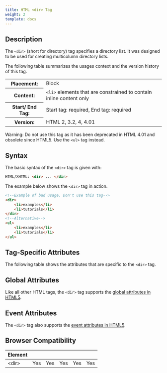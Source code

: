 ```yaml
---
title: HTML <dir> Tag
weight: 2
template: docs
---	
```

## Description

The `<dir>` (short for directory) tag specifies a directory list. It was designed to be used for creating multicolumn directory lists.

The following table summarizes the usages context and the version history of this tag.

<table dir="width:100%">
    <th>Placement:</th>
    <td>Block</td>
  </tr>
  <tr>
    <th>Content:</th>
    <td><code>&lt;li&gt;</code> elements that are constrained to contain inline content only</td>
  </tr>
  <tr>
    <th>Start/ End Tag:</th>
    <td>Start tag: required, End tag: required</td>
  </tr>
    <tr>
    <th>Version:</th>
    <td>HTML 2, 3.2, 4, 4.01</td>
  </tr>
</table>	

<div class="warning">
<p>
Warning: Do not use this tag as it has been deprecated in HTML 4.01 and obsolete since HTML5. Use the <code>&lt;ul&gt;</code> tag instead.</p>
</div>

## Syntax

The basic syntax of the `<dir>` tag is given with:

```html
HTML/XHTML: <dir> ... </dir>
```

The example below shows the `<dir>` tag in action.

```html
<!--Example of bad usage. Don't use this tag-->
<dir>
    <li>examples</li>
    <li>tutorials</li>
</dir>
<!--Alternative-->
<ul>
    <li>examples</li>
    <li>tutorials</li>
</ul>
```

## Tag-Specific Attributes
The following table shows the attributes that are specific to the `<dir>` tag.

## Global Attributes

Like all other HTML tags, the `<dir>` tag supports the [global attributes in HTML5](https://www.tutorialrepublic.com/html-reference/html5-global-attributes.php).

## Event Attributes

The `<dir>` tag also supports the [event attributes in HTML5](https://www.tutorialrepublic.com/html-reference/html5-event-attributes.php).

## Browser Compatibility
|  Element |<i class="chrome"></i>    | <i class="ie"></i>   | <i class="firefox"></i>   |  <i class="safari"></i>  | <i class="opera"></i>   |
| ------------ | ------------ | ------------ | ------------ | ------------ | ------------ |
| &lt;dir&gt;  |Yes   |Yes   |Yes   |Yes   |Yes   |
